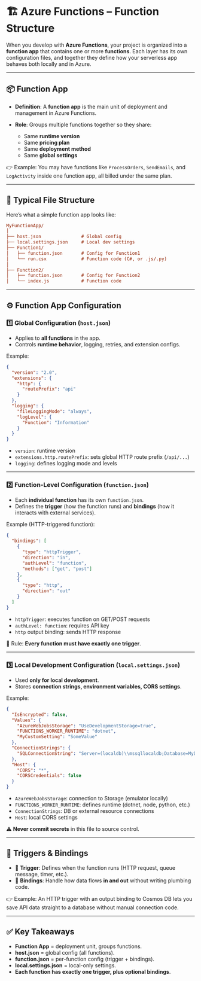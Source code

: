# 🏗️ Azure Functions – Function Structure

When you develop with **Azure Functions**, your project is organized into a **function app** that contains one or more **functions**. Each layer has its own configuration files, and together they define how your serverless app behaves both locally and in Azure.

---

## 📦 **Function App**

- **Definition**: A **function app** is the main unit of deployment and management in Azure Functions.
- **Role**: Groups multiple functions together so they share:

  - Same **runtime version**
  - Same **pricing plan**
  - Same **deployment method**
  - Same **global settings**

👉 Example: You may have functions like `ProcessOrders`, `SendEmails`, and `LogActivity` inside one function app, all billed under the same plan.

---

## 📂 **Typical File Structure**

Here’s what a simple function app looks like:

```ini
MyFunctionApp/
│
├── host.json               # Global config
├── local.settings.json     # Local dev settings
├── Function1/
│   ├── function.json       # Config for Function1
│   └── run.csx             # Function code (C#, or .js/.py)
│
├── Function2/
│   ├── function.json       # Config for Function2
│   └── index.js            # Function code
```

---

## ⚙️ **Function App Configuration**

### 1️⃣ Global Configuration (`host.json`)

- Applies to **all functions** in the app.
- Controls **runtime behavior**, logging, retries, and extension configs.

Example:

```json
{
  "version": "2.0",
  "extensions": {
    "http": {
      "routePrefix": "api"
    }
  },
  "logging": {
    "fileLoggingMode": "always",
    "logLevel": {
      "Function": "Information"
    }
  }
}
```

- `version`: runtime version
- `extensions.http.routePrefix`: sets global HTTP route prefix (`/api/...`)
- `logging`: defines logging mode and levels

---

### 2️⃣ Function-Level Configuration (`function.json`)

- Each **individual function** has its own `function.json`.
- Defines the **trigger** (how the function runs) and **bindings** (how it interacts with external services).

Example (HTTP-triggered function):

```json
{
  "bindings": [
    {
      "type": "httpTrigger",
      "direction": "in",
      "authLevel": "function",
      "methods": ["get", "post"]
    },
    {
      "type": "http",
      "direction": "out"
    }
  ]
}
```

- `httpTrigger`: executes function on GET/POST requests
- `authLevel: function`: requires API key
- `http` output binding: sends HTTP response

🔑 Rule: **Every function must have exactly one trigger**.

---

### 3️⃣ Local Development Configuration (`local.settings.json`)

- Used **only for local development**.
- Stores **connection strings, environment variables, CORS settings**.

Example:

```json
{
  "IsEncrypted": false,
  "Values": {
    "AzureWebJobsStorage": "UseDevelopmentStorage=true",
    "FUNCTIONS_WORKER_RUNTIME": "dotnet",
    "MyCustomSetting": "SomeValue"
  },
  "ConnectionStrings": {
    "SQLConnectionString": "Server=(localdb)\\mssqllocaldb;Database=MyDb;Trusted_Connection=True;"
  },
  "Host": {
    "CORS": "*",
    "CORSCredentials": false
  }
}
```

- `AzureWebJobsStorage`: connection to Storage (emulator locally)
- `FUNCTIONS_WORKER_RUNTIME`: defines runtime (dotnet, node, python, etc.)
- `ConnectionStrings`: DB or external resource connections
- `Host`: local CORS settings

⚠️ **Never commit secrets** in this file to source control.

---

## 🧬 **Triggers & Bindings**

- 🔔 **Trigger**: Defines when the function runs (HTTP request, queue message, timer, etc.).
- 🔗 **Bindings**: Handle how data flows **in and out** without writing plumbing code.

👉 Example: An HTTP trigger with an output binding to Cosmos DB lets you save API data straight to a database without manual connection code.

---

## ✅ **Key Takeaways**

- **Function App** = deployment unit, groups functions.
- **host.json** = global config (all functions).
- **function.json** = per-function config (trigger + bindings).
- **local.settings.json** = local-only settings.
- **Each function has exactly one trigger, plus optional bindings**.
